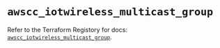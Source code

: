 # `awscc_iotwireless_multicast_group`

Refer to the Terraform Registory for docs: [`awscc_iotwireless_multicast_group`](https://registry.terraform.io/providers/hashicorp/awscc/0.70.0/docs/resources/iotwireless_multicast_group).
